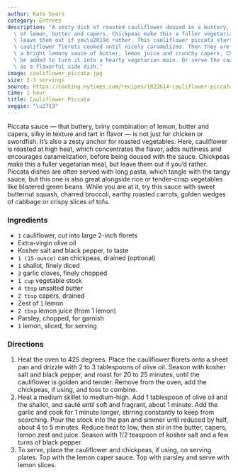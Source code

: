 ```yaml
---
author: Kate Sears
category: Entrees
description: "A zesty dish of roasted cauliflower doused in a buttery, briny combination\
  \ of lemon, butter and capers. Chickpeas make this a fuller vegetarian meal, but\
  \ leave them out if you\u2019d rather. This cauliflower piccata starts with roasted\
  \ cauliflower florets cooked until nicely caramelized. Then they are topped with\
  \ a bright lemony sauce of butter, lemon juice and crunchy capers. Chickpeas can\
  \ be added to turn it into a hearty vegetarian main. Or serve the cauliflower solo\
  \ as a flavorful side dish."
image: cauliflower_piccata.jpg
size: 2-3 servings
source: https://cooking.nytimes.com/recipes/1022614-cauliflower-piccataundefined
time: 1 hour
title: Cauliflower Piccata
veggie: "\u2713"
---
```

Piccata sauce — that buttery, briny combination of lemon, butter and capers, silky in texture and tart in flavor — is not just for chicken or swordfish. It’s also a zesty anchor for roasted vegetables. Here, cauliflower is roasted at high heat, which concentrates the flavor, adds nuttiness and encourages caramelization, before being doused with the sauce. Chickpeas make this a fuller vegetarian meal, but leave them out if you’d rather. Piccata dishes are often served with long pasta, which tangle with the tangy sauce, but this one is also great alongside rice or tender-crisp vegetables like blistered green beans. While you are at it, try this sauce with sweet butternut squash, charred broccoli, earthy roasted carrots, golden wedges of cabbage or crispy slices of tofu.

### Ingredients

* `1` cauliflower, cut into large 2-inch florets 
* Extra-virgin olive oil 
* Kosher salt and black pepper, to taste 
* `1 (15-ounce)` can chickpeas, drained (optional) 
* `1` shallot, finely diced 
* `3` garlic cloves, finely chopped 
* `1 cup` vegetable stock 
* `4 tbsp` unsalted butter 
* `2 tbsp` capers, drained 
* Zest of `1` lemon 
* `2 tbsp` lemon juice (from 1 lemon) 
* Parsley, chopped, for garnish 
* `1` lemon, sliced, for serving 

### Directions

1. Heat the oven to 425 degrees. Place the cauliflower florets onto a sheet pan and drizzle with 2 to 3 tablespoons of olive oil. Season with kosher salt and black pepper, and roast for 20 to 25 minutes, until the cauliflower is golden and tender. Remove from the oven, add the chickpeas, if using, and toss to combine.
2. Heat a medium skillet to medium-high. Add 1 tablespoon of olive oil and the shallot, and sauté until soft and fragrant, about 1 minute. Add the garlic and cook for 1 minute longer, stirring constantly to keep from scorching. Pour the stock into the pan and simmer until reduced by half, about 4 to 5 minutes. Reduce heat to low, then stir in the butter, capers, lemon zest and juice. Season with 1/2 teaspoon of kosher salt and a few turns of black pepper.
3. To serve, place the cauliflower and chickpeas, if using, on serving plates. Top with the lemon caper sauce. Top with parsley and serve with lemon slices.